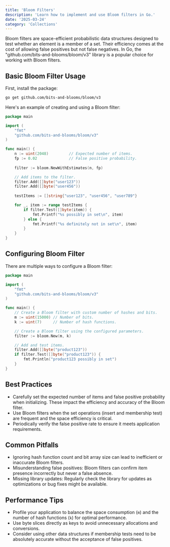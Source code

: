 ```yaml
---
title: 'Bloom Filters'
description: 'Learn how to implement and use Bloom filters in Go.'
date: '2025-03-24'
category: 'Collections'
---
```


Bloom filters are space-efficient probabilistic data structures designed to test whether an element is a member of a set. Their efficiency comes at the cost of allowing false positives but not false negatives. In Go, the "github.com/bits-and-blooms/bloom/v3" library is a popular choice for working with Bloom filters.

## Basic Bloom Filter Usage

First, install the package:

```sh
go get github.com/bits-and-blooms/bloom/v3
```

Here's an example of creating and using a Bloom filter:

```go
package main

import (
	"fmt"
	"github.com/bits-and-blooms/bloom/v3"
)

func main() {	
	n := uint(2048)         // Expected number of items.
	fp := 0.02              // False positive probability.
	
	filter := bloom.NewWithEstimates(n, fp)

	// Add items to the filter.
	filter.Add([]byte("user123"))
	filter.Add([]byte("user456"))
	
	testItems := []string{"user123", "user456", "user789"}

	for _, item := range testItems {
		if filter.Test([]byte(item)) {
			fmt.Printf("%s possibly in set\n", item)
		} else {
			fmt.Printf("%s definitely not in set\n", item)
		}
	}
}
```

## Configuring Bloom Filter

There are multiple ways to configure a Bloom filter:

```go
package main

import (
	"fmt"
	"github.com/bits-and-blooms/bloom/v3"
)

func main() {
	// Create a Bloom filter with custom number of hashes and bits.
	m := uint(15000) // Number of bits.
	k := uint(7)     // Number of hash functions.

	// Create a Bloom filter using the configured parameters.
	filter := bloom.New(m, k)

	// Add and test items.
	filter.Add([]byte("product123"))
	if filter.Test([]byte("product123")) {
		fmt.Println("product123 possibly in set")
	}
}
```

## Best Practices

- Carefully set the expected number of items and false positive probability when initializing. These impact the efficiency and accuracy of the Bloom filter.
- Use Bloom filters when the set operations (insert and membership test) are frequent and the space efficiency is critical.
- Periodically verify the false positive rate to ensure it meets application requirements.

## Common Pitfalls

- Ignoring hash function count and bit array size can lead to inefficient or inaccurate Bloom filters.
- Misunderstanding false positives: Bloom filters can confirm item presence incorrectly but never a false absence.
- Missing library updates: Regularly check the library for updates as optimizations or bug fixes might be available.

## Performance Tips

- Profile your application to balance the space consumption (`m`) and the number of hash functions (`k`) for optimal performance.
- Use byte slices directly as keys to avoid unnecessary allocations and conversions.
- Consider using other data structures if membership tests need to be absolutely accurate without the acceptance of false positives.